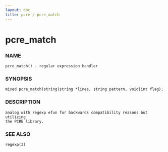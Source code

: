 ```yaml
---
layout: doc
title: pcre / pcre_match
---
```

# pcre_match

### NAME

    pcre_match() - regular expression handler

### SYNOPSIS

    mixed pcre_match(string|string *lines, string pattern, void|int flag);

### DESCRIPTION

    analog with regexp efun for backwards compatibility reasons but utilizing
    the PCRE library.

### SEE ALSO

    regexp(3)
